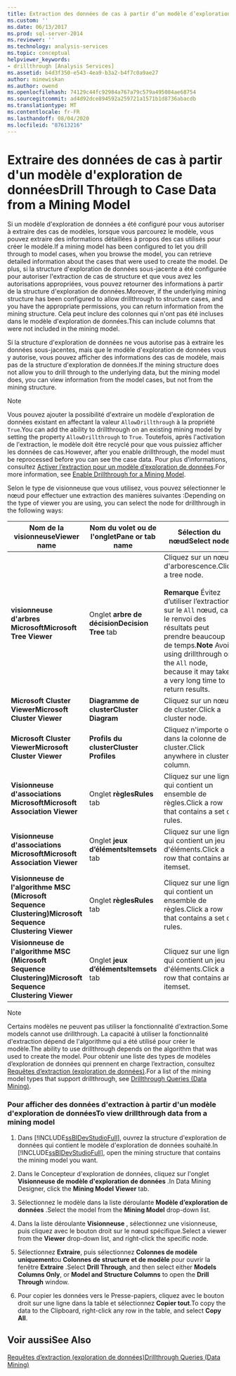 ```yaml
---
title: Extraction des données de cas à partir d’un modèle d’exploration de données | Microsoft Docs
ms.custom: ''
ms.date: 06/13/2017
ms.prod: sql-server-2014
ms.reviewer: ''
ms.technology: analysis-services
ms.topic: conceptual
helpviewer_keywords:
- drillthrough [Analysis Services]
ms.assetid: b4d3f350-e543-4ea9-b3a2-b4f7c0a9ae27
author: minewiskan
ms.author: owend
ms.openlocfilehash: 74129c44fc92984a767a79c579a495084ae68754
ms.sourcegitcommit: ad4d92dce894592a259721a1571b1d8736abacdb
ms.translationtype: MT
ms.contentlocale: fr-FR
ms.lasthandoff: 08/04/2020
ms.locfileid: "87613216"
---
```

# <a name="drill-through-to-case-data-from-a-mining-model"></a><span data-ttu-id="052d1-102">Extraire des données de cas à partir d'un modèle d'exploration de données</span><span class="sxs-lookup"><span data-stu-id="052d1-102">Drill Through to Case Data from a Mining Model</span></span>
  <span data-ttu-id="052d1-103">Si un modèle d'exploration de données a été configuré pour vous autoriser à extraire des cas de modèles, lorsque vous parcourez le modèle, vous pouvez extraire des informations détaillées à propos des cas utilisés pour créer le modèle.</span><span class="sxs-lookup"><span data-stu-id="052d1-103">If a mining model has been configured to let you drill through to model cases, when you browse the model, you can retrieve detailed information about the cases that were used to create the model.</span></span> <span data-ttu-id="052d1-104">De plus, si la structure d'exploration de données sous-jacente a été configurée pour autoriser l'extraction de cas de structure et que vous avez les autorisations appropriées, vous pouvez retourner des informations à partir de la structure d'exploration de données.</span><span class="sxs-lookup"><span data-stu-id="052d1-104">Moreover, if the underlying mining structure has been configured to allow drillthrough to structure cases, and you have the appropriate permissions, you can return information from the mining structure.</span></span> <span data-ttu-id="052d1-105">Cela peut inclure des colonnes qui n'ont pas été incluses dans le modèle d'exploration de données.</span><span class="sxs-lookup"><span data-stu-id="052d1-105">This can include columns that were not included in the mining model.</span></span>  
  
 <span data-ttu-id="052d1-106">Si la structure d'exploration de données ne vous autorise pas à extraire les données sous-jacentes, mais que le modèle d'exploration de données vous y autorise, vous pouvez afficher des informations des cas de modèle, mais pas de la structure d'exploration de données.</span><span class="sxs-lookup"><span data-stu-id="052d1-106">If the mining structure does not allow you to drill through to the underlying data, but the mining model does, you can view information from the model cases, but not from the mining structure.</span></span>  
  
> [!NOTE]  
>  <span data-ttu-id="052d1-107">Vous pouvez ajouter la possibilité d'extraire un modèle d'exploration de données existant en affectant la valeur `AllowDrillthrough` à la propriété `True`.</span><span class="sxs-lookup"><span data-stu-id="052d1-107">You can add the ability to drillthrough on an existing mining model by setting the property `AllowDrillthrough` to `True`.</span></span> <span data-ttu-id="052d1-108">Toutefois, après l'activation de l'extraction, le modèle doit être recyclé pour que vous puissiez afficher les données de cas.</span><span class="sxs-lookup"><span data-stu-id="052d1-108">However, after you enable drillthrough, the model must be reprocessed before you can see the case data.</span></span> <span data-ttu-id="052d1-109">Pour plus d’informations, consultez [Activer l’extraction pour un modèle d’exploration de données](enable-drillthrough-for-a-mining-model.md).</span><span class="sxs-lookup"><span data-stu-id="052d1-109">For more information, see [Enable Drillthrough for a Mining Model](enable-drillthrough-for-a-mining-model.md).</span></span>  
  
 <span data-ttu-id="052d1-110">Selon le type de visionneuse que vous utilisez, vous pouvez sélectionner le nœud pour effectuer une extraction des manières suivantes :</span><span class="sxs-lookup"><span data-stu-id="052d1-110">Depending on the type of viewer you are using, you can select the node for drillthrough in the following ways:</span></span>  
  
|<span data-ttu-id="052d1-111">Nom de la visionneuse</span><span class="sxs-lookup"><span data-stu-id="052d1-111">Viewer name</span></span>|<span data-ttu-id="052d1-112">Nom du volet ou de l'onglet</span><span class="sxs-lookup"><span data-stu-id="052d1-112">Pane or tab name</span></span>|<span data-ttu-id="052d1-113">Sélection du nœud</span><span class="sxs-lookup"><span data-stu-id="052d1-113">Select node</span></span>|  
|-----------------|----------------------|-----------------|  
|<span data-ttu-id="052d1-114">**visionneuse d'arbres Microsoft**</span><span class="sxs-lookup"><span data-stu-id="052d1-114">**Microsoft Tree Viewer**</span></span>|<span data-ttu-id="052d1-115">Onglet **arbre de décision**</span><span class="sxs-lookup"><span data-stu-id="052d1-115">**Decision Tree** tab</span></span>|<span data-ttu-id="052d1-116">Cliquez sur un nœud d'arborescence.</span><span class="sxs-lookup"><span data-stu-id="052d1-116">Click a tree node.</span></span><br /><br /> <span data-ttu-id="052d1-117">**Remarque** Évitez d’utiliser l’extraction sur le `All` nœud, car le renvoi des résultats peut prendre beaucoup de temps.</span><span class="sxs-lookup"><span data-stu-id="052d1-117">**Note** Avoid using drillthrough on the `All` node, because it may take a very long time to return results.</span></span>|  
|<span data-ttu-id="052d1-118">**Microsoft Cluster Viewer**</span><span class="sxs-lookup"><span data-stu-id="052d1-118">**Microsoft Cluster Viewer**</span></span>|<span data-ttu-id="052d1-119">**Diagramme de cluster**</span><span class="sxs-lookup"><span data-stu-id="052d1-119">**Cluster Diagram**</span></span>|<span data-ttu-id="052d1-120">Cliquez sur un nœud de cluster.</span><span class="sxs-lookup"><span data-stu-id="052d1-120">Click a cluster node.</span></span>|  
|<span data-ttu-id="052d1-121">**Microsoft Cluster Viewer**</span><span class="sxs-lookup"><span data-stu-id="052d1-121">**Microsoft Cluster Viewer**</span></span>|<span data-ttu-id="052d1-122">**Profils du cluster**</span><span class="sxs-lookup"><span data-stu-id="052d1-122">**Cluster Profiles**</span></span>|<span data-ttu-id="052d1-123">Cliquez n'importe où dans la colonne de cluster.</span><span class="sxs-lookup"><span data-stu-id="052d1-123">Click anywhere in cluster column.</span></span>|  
|<span data-ttu-id="052d1-124">**Visionneuse d'associations Microsoft**</span><span class="sxs-lookup"><span data-stu-id="052d1-124">**Microsoft Association Viewer**</span></span>|<span data-ttu-id="052d1-125">Onglet **règles**</span><span class="sxs-lookup"><span data-stu-id="052d1-125">**Rules** tab</span></span>|<span data-ttu-id="052d1-126">Cliquez sur une ligne qui contient un ensemble de règles.</span><span class="sxs-lookup"><span data-stu-id="052d1-126">Click a row that contains a set of rules.</span></span>|  
|<span data-ttu-id="052d1-127">**Visionneuse d'associations Microsoft**</span><span class="sxs-lookup"><span data-stu-id="052d1-127">**Microsoft Association Viewer**</span></span>|<span data-ttu-id="052d1-128">Onglet **jeux d’éléments**</span><span class="sxs-lookup"><span data-stu-id="052d1-128">**Itemsets** tab</span></span>|<span data-ttu-id="052d1-129">Cliquez sur une ligne qui contient un jeu d'éléments.</span><span class="sxs-lookup"><span data-stu-id="052d1-129">Click a row that contains an itemset.</span></span>|  
|<span data-ttu-id="052d1-130">**Visionneuse de l'algorithme MSC (Microsoft Sequence Clustering)**</span><span class="sxs-lookup"><span data-stu-id="052d1-130">**Microsoft Sequence Clustering Viewer**</span></span>|<span data-ttu-id="052d1-131">Onglet **règles**</span><span class="sxs-lookup"><span data-stu-id="052d1-131">**Rules** tab</span></span>|<span data-ttu-id="052d1-132">Cliquez sur une ligne qui contient un ensemble de règles.</span><span class="sxs-lookup"><span data-stu-id="052d1-132">Click a row that contains a set of rules.</span></span>|  
|<span data-ttu-id="052d1-133">**Visionneuse de l'algorithme MSC (Microsoft Sequence Clustering)**</span><span class="sxs-lookup"><span data-stu-id="052d1-133">**Microsoft Sequence Clustering Viewer**</span></span>|<span data-ttu-id="052d1-134">Onglet **jeux d’éléments**</span><span class="sxs-lookup"><span data-stu-id="052d1-134">**Itemsets** tab</span></span>|<span data-ttu-id="052d1-135">Cliquez sur une ligne qui contient un jeu d'éléments.</span><span class="sxs-lookup"><span data-stu-id="052d1-135">Click a row that contains an itemset.</span></span>|  
  
> [!NOTE]  
>  <span data-ttu-id="052d1-136">Certains modèles ne peuvent pas utiliser la fonctionnalité d'extraction.</span><span class="sxs-lookup"><span data-stu-id="052d1-136">Some models cannot use drillthrough.</span></span> <span data-ttu-id="052d1-137">La capacité à utiliser la fonctionnalité d'extraction dépend de l'algorithme qui a été utilisé pour créer le modèle.</span><span class="sxs-lookup"><span data-stu-id="052d1-137">The ability to use drillthrough depends on the algorithm that was used to create the model.</span></span> <span data-ttu-id="052d1-138">Pour obtenir une liste des types de modèles d’exploration de données qui prennent en charge l’extraction, consultez [Requêtes d’extraction &#40;exploration de données&#41;](drillthrough-queries-data-mining.md).</span><span class="sxs-lookup"><span data-stu-id="052d1-138">For a list of the mining model types that support drillthrough, see [Drillthrough Queries &#40;Data Mining&#41;](drillthrough-queries-data-mining.md).</span></span>  
  
### <a name="to-view-drillthrough-data-from-a-mining-model"></a><span data-ttu-id="052d1-139">Pour afficher des données d'extraction à partir d'un modèle d'exploration de données</span><span class="sxs-lookup"><span data-stu-id="052d1-139">To view drillthrough data from a mining model</span></span>  
  
1.  <span data-ttu-id="052d1-140">Dans [!INCLUDE[ssBIDevStudioFull](../../includes/ssbidevstudiofull-md.md)], ouvrez la structure d'exploration de données qui contient le modèle d'exploration de données souhaité.</span><span class="sxs-lookup"><span data-stu-id="052d1-140">In [!INCLUDE[ssBIDevStudioFull](../../includes/ssbidevstudiofull-md.md)], open the mining structure that contains the mining model you want.</span></span>  
  
2.  <span data-ttu-id="052d1-141">Dans le Concepteur d'exploration de données, cliquez sur l'onglet **Visionneuse de modèle d'exploration de données** .</span><span class="sxs-lookup"><span data-stu-id="052d1-141">In Data Mining Designer, click the **Mining Model Viewer** tab.</span></span>  
  
3.  <span data-ttu-id="052d1-142">Sélectionnez le modèle dans la liste déroulante **Modèle d’exploration de données** .</span><span class="sxs-lookup"><span data-stu-id="052d1-142">Select the model from the **Mining Model** drop-down list.</span></span>  
  
4.  <span data-ttu-id="052d1-143">Dans la liste déroulante **Visionneuse** , sélectionnez une visionneuse, puis cliquez avec le bouton droit sur le nœud spécifique.</span><span class="sxs-lookup"><span data-stu-id="052d1-143">Select a viewer from the **Viewer** drop-down list, and right-click the specific node.</span></span>  
  
5.  <span data-ttu-id="052d1-144">Sélectionnez **Extraire**, puis sélectionnez **Colonnes de modèle uniquement**ou **Colonnes de structure et de modèle** pour ouvrir la fenêtre **Extraire** .</span><span class="sxs-lookup"><span data-stu-id="052d1-144">Select **Drill Through**, and then select either **Models Columns Only**, or **Model and Structure Columns** to open the **Drill Through** window.</span></span>  
  
6.  <span data-ttu-id="052d1-145">Pour copier les données vers le Presse-papiers, cliquez avec le bouton droit sur une ligne dans la table et sélectionnez **Copier tout**.</span><span class="sxs-lookup"><span data-stu-id="052d1-145">To copy the data to the Clipboard, right-click any row in the table, and select **Copy All**.</span></span>  
  
## <a name="see-also"></a><span data-ttu-id="052d1-146">Voir aussi</span><span class="sxs-lookup"><span data-stu-id="052d1-146">See Also</span></span>  
 [<span data-ttu-id="052d1-147">Requêtes d’extraction &#40;exploration de données&#41;</span><span class="sxs-lookup"><span data-stu-id="052d1-147">Drillthrough Queries &#40;Data Mining&#41;</span></span>](drillthrough-queries-data-mining.md)  
  
  
